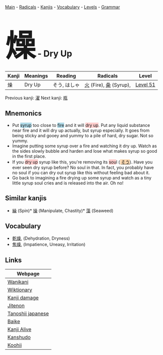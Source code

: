 <style> bigfont {font-size: 100px}</style>
[Main](../README.md) -
[Radicals](../radicals.md) -
[Kanjis](../kanjis.md) -
[Vocabulary](../vocabulary.md) -
[Levels](../levels.md) -
[Grammar](../grammar.md)
# <bigfont> 燥</bigfont> - Dry Up 

| Kanji | Meanings | Reading | Radicals | Level |
| --- | --- | --- | --- | --- |
| 燥 | Dry Up | そう, はしゃ | [火](../radicals/火.md) (Fire), [喿](../radicals/喿.md) (Syrup),  | [Level 51](../levels/wk_level51.md) |

Previous kanji: [濯](濯.md) Next kanji: [瓶](瓶.md) 

## Mnemonics
 * Put <span style="background-color:#ADD8E6"> syrup</span> too close to <span style="background-color:#ADD8E6"> fire</span> and it will <span style="background-color:#ffcccb"> dry up</span>. Put any liquid substance near fire and it will dry up actually, but syrup especially. It goes from being sticky and gooey and yummy to a pile of hard, dry sugar. Not so yummy.
* Imagine putting some syrup over a fire and watching it dry up. Watch as the sides slowly bubble and harden and lose what makes syrup so good in the first place.
* If you <span style="background-color:#ffcccb"> dry up</span> syrup like this, you're removing its <span style="background-color:#ffcccb"> sou</span>l (<span style="background-color:#fed8b1"> [そう](https://jisho.org/search/そう)</span>). Have you ever seen dry syrup before? No soul in that. In fact, you probably have no soul if you can dry out syrup like this without feeling bad about it.
* Go back to imagining a fire drying up some syrup and watch as a tiny little syrup soul cries and is released into the air. Oh no!


## Similar kanjis
 * [繰](繰.md) (Spin)* [操](操.md) (Manipulate, Chastity)* [藻](藻.md) (Seaweed)


## Vocabulary
 * [乾燥](../vocabulary/燥.md), (Dehydration, Dryness)
* [焦燥](../vocabulary/燥.md), (Impatience, Uneasy, Irritation)



## Links 

| Webpage |
| --- |
| [Wanikani          ](https://www.wanikani.com/kanji/燥) |
| [Wiktionary        ](https://en.wiktionary.org/wiki/燥) |
| [Kanji damage      ](http://www.kanjidamage.com/kanji/search?utf8=✓&q=燥) |
| [Jitenon           ](https://jitenon.com/kanji/燥) |
| [Tanoshii japanese ](https://www.tanoshiijapanese.com/dictionary/kanji.cfm?k=燥) |
| [Baike             ](https://baike.baidu.com/item/燥) |
| [Kanji Alive       ](https://app.kanjialive.com/燥) |
| [Kanshudo          ](https://www.kanshudo.com/searchmn?q=燥) |
| [Koohii            ](https://kanji.koohii.com/study/kanji/燥) |
